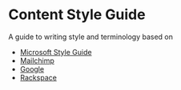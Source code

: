 # Content Style Guide

A guide to writing style and terminology based on

- [Microsoft Style Guide](https://docs.microsoft.com/en-gb/style-guide/welcome/ "Link to MS Style Guide")
- [Mailchimp](https://styleguide.mailchimp.com/ "Link to Mailchimp Guide")
- [Google](https://developers.google.com/style "Link to Google Guide")
- [Rackspace](https://developer.rackspace.com/docs/style-guide/ "Link to Rackspace Guide")
